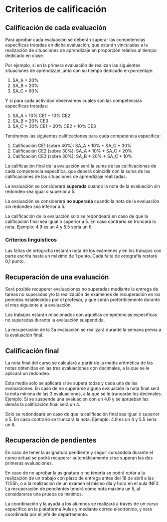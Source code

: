 # Criterios de calificación

## Calificación de cada evaluación

Para aprobar cada evaluación se deberán superar las competencias específicas tratadas en dicha evaluación, que estarán vinculadas a la realización de situaciones de aprendizaje en proporción relativa al tiempo dedicado en clase.

Por ejemplo, si en la primera evaluación de realizan las siguientes situaciones de aprendizaje junto con su tiempo dedicado en porcentaje:

1. SA_A = 20%
2. SA_B = 20%
3. SA_C = 60%

Y si para cada actividad observamos cuales son las competencias específicas tratadas:

1. SA_A = 10% CE1 + 10% CE2
2. SA_B = 20% CE3
3. SA_C = 30% CE1 + 20% CE2 + 10% CE3

Tendremos las siguientes calificaciones para cada competencia específica:

1. Calificación CE1 (sobre 40%): SA_A * 10% + SA_C * 30%
2. Calificación CE2 (sobre 30%): SA_A * 10% + SA_C * 20%
3. Calificación CE3 (sobre 30%): SA_B * 20% + SA_C * 10%

La calificación final de la evaluación será la suma de las calificaciones de cada competencia específica, que deberá coincidir con la suma de las calificaciones de las situaciones de aprendizaje realizadas.

La evaluación se considerará **superada** cuando la nota de la evaluación sin redondeo sea igual o superior a 5.

La evaluación se considerará **no superada** cuando la nota de la evaluación sin redondeo sea inferior a 5.

La calificación de la evaluación solo se redondeará en caso de que la calificación final sea igual o superior a 5. En caso contrario se truncará la nota. Ejemplo: 4.9 es un 4 y 5.5 sería un 6.

### Criterios lingúísticos

Las faltas de ortografía restarán nota de los exámenes y en los trabajos con parte escrita hasta un máximo de 1 punto. Cada falta de ortografía restará 0,1 punto.

## Recuperación de una evaluación

Será posible recuperar evaluaciones no superadas mediante la entrega de tareas no superadas y/o la realización de exámenes de recuperación en los períodos establecidos por el profesor, y que serán preferiblemente durante el mes siguiente a la evaluación. 

Los trabajos estarán relacionados con aquellas competencias específicas no superadas durante la evaluación suspendida.

La recuperación de la 3a evaluación se realizará durante la semana previa a la evaluación final.

## Calificación final
La nota final del curso se calculará a partir de la media aritmética de las notas obtenidas en las tres evaluaciones con decimales, a la que se le aplicará un redondeo.

Esta media solo se aplicará si se supera todas y cada una de las evaluaciones. En caso de no superarse alguna evaluación la nota final será la nota mínima de las 3 evaluaciones, a la que se le truncarán los decimales. Ejemplo: Si se suspende una evaluación con un 4.6 y se aprueban las demás la calificación final será un 4.

Solo se redondeará en caso de que la calificación final sea igual o superior a 5. En caso contrario se truncará la nota. Ejemplo: 4.9 es un 4 y  5.5 sería un 6.

## Recuperación de pendientes
En caso de tener la asignatura pendiente y seguir cursandola durante el curso actual se podrá recuperar automáticamente si se superan las dos primeras evaluaciones.

En caso de no aprobar la asignatura o no tenerla se podrá optar a la realización de un trabajo con plazo de entrega antes del 18 de abril a las 11:55h, o a la realización de un examen el mismo día y hora en el aula INF3. La recuperación de pendientes tendrá como nota máxima un 5, al considerarse una prueba de mínimos.

La coordinación y la ayuda a los alumnos se realizará a través de un curso específico en la plataforma Aules y mediante correo electrónico, y será coordinada por el jefe de departamento.

